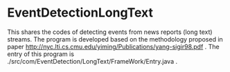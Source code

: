 EventDetectionLongText
======================
This shares the codes of detecting events from news reports (long text) streams.
The program is developed based on the methodology proposed in paper http://nyc.lti.cs.cmu.edu/yiming/Publications/yang-sigir98.pdf .
The entry of this program is ./src/com/EventDetection/LongText/FrameWork/Entry.java .
